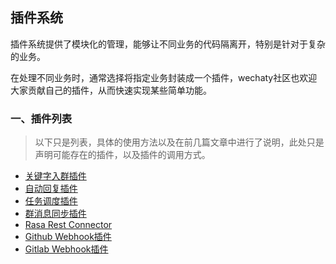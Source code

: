 ## 插件系统

插件系统提供了模块化的管理，能够让不同业务的代码隔离开，特别是针对于复杂的业务。

在处理不同业务时，通常选择将指定业务封装成一个插件，wechaty社区也欢迎大家贡献自己的插件，从而快速实现某些简单功能。

### 一、插件列表
> 以下只是列表，具体的使用方法以及在前几篇文章中进行了说明，此处只是声明可能存在的插件，以及插件的调用方式。

- [关键字入群插件](/plugins/keywords/)
- [自动回复插件](/plugins/auto-reply)
- [任务调度插件](/plugins/auto-reply)
- [群消息同步插件](/plugins/message-forward.md)
- [Rasa Rest Connector](/plugins/rasa)
- [Github Webhook插件](/plugins/github-webhook)
- [Gitlab Webhook插件](/plugins/gitlab-webhook)
